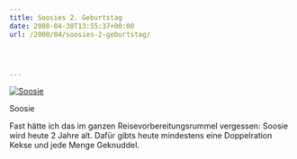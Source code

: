 ```yaml
---
title: Soosies 2. Geburtstag
date: 2008-04-30T13:55:37+00:00
url: /2008/04/soosies-2-geburtstag/




---
```

<div class="flickr">
  <a href="http://www.flickr.com/photos/schreibblogade/2453898481/" title="Soosie"><img src="//farm4.static.flickr.com/3020/2453898481_ebb54eb8f1.jpg" alt="Soosie" /></a></p>

  <p>
    Soosie
  </p>
</div>

Fast hätte ich das im ganzen Reisevorbereitungsrummel vergessen: Soosie wird heute 2 Jahre alt. Dafür gibts heute mindestens eine Doppelration Kekse und jede Menge Geknuddel.
